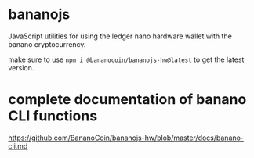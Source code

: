 # bananojs

JavaScript utilities for using the ledger nano hardware wallet with the banano cryptocurrency.

make sure to use `npm i @bananocoin/bananojs-hw@latest` to get the latest version.

# complete documentation of banano CLI functions

  <https://github.com/BananoCoin/bananojs-hw/blob/master/docs/banano-cli.md>
